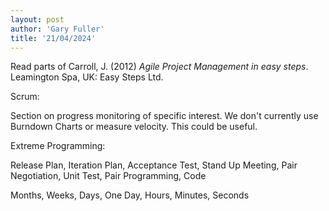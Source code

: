 ```yaml
---
layout: post
author: 'Gary Fuller'
title: '21/04/2024'
---
```


Read parts of Carroll, J. (2012) _Agile Project Management in easy steps_. Leamington Spa, UK: Easy Steps Ltd.

Scrum:

Section on progress monitoring of specific interest. We don't currently use Burndown Charts or measure velocity. This could be useful.

Extreme Programming:

Release Plan, Iteration Plan, Acceptance Test, Stand Up Meeting, Pair Negotiation, Unit Test, Pair Programming, Code

Months, Weeks, Days, One Day, Hours, Minutes, Seconds
